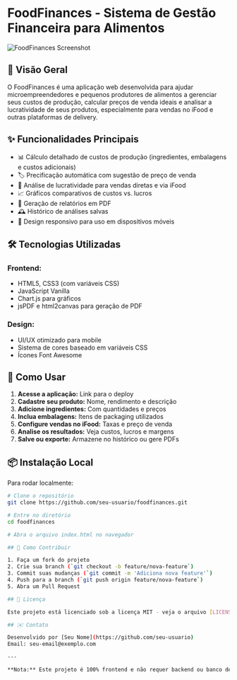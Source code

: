 # FoodFinances - Sistema de Gestão Financeira para Alimentos

![FoodFinances Screenshot](https://via.placeholder.com/800x400?text=FoodFinances+Screenshot)

## 📌 Visão Geral
O FoodFinances é uma aplicação web desenvolvida para ajudar microempreendedores e pequenos produtores de alimentos a gerenciar seus custos de produção, calcular preços de venda ideais e analisar a lucratividade de seus produtos, especialmente para vendas no iFood e outras plataformas de delivery.

## ✨ Funcionalidades Principais
- 📊 Cálculo detalhado de custos de produção (ingredientes, embalagens e custos adicionais)
- 🏷️ Precificação automática com sugestão de preço de venda
- 🚀 Análise de lucratividade para vendas diretas e via iFood
- 📈 Gráficos comparativos de custos vs. lucros
- 📑 Geração de relatórios em PDF
- 🕰️ Histórico de análises salvas
- 📱 Design responsivo para uso em dispositivos móveis

## 🛠️ Tecnologias Utilizadas
### Frontend:
- HTML5, CSS3 (com variáveis CSS)
- JavaScript Vanilla
- Chart.js para gráficos
- jsPDF e html2canvas para geração de PDF

### Design:
- UI/UX otimizado para mobile
- Sistema de cores baseado em variáveis CSS
- Ícones Font Awesome

## 🚀 Como Usar
1. **Acesse a aplicação:** Link para o deploy <!-- Adicione o link quando disponível -->
2. **Cadastre seu produto:** Nome, rendimento e descrição
3. **Adicione ingredientes:** Com quantidades e preços
4. **Inclua embalagens:** Itens de packaging utilizados
5. **Configure vendas no iFood:** Taxas e preço de venda
6. **Analise os resultados:** Veja custos, lucros e margens
7. **Salve ou exporte:** Armazene no histórico ou gere PDFs

## 📦 Instalação Local
Para rodar localmente:

```bash
# Clone o repositório
git clone https://github.com/seu-usuario/foodfinances.git

# Entre no diretório
cd foodfinances

# Abra o arquivo index.html no navegador

## 🤝 Como Contribuir

1. Faça um fork do projeto
2. Crie sua branch (`git checkout -b feature/nova-feature`)
3. Commit suas mudanças (`git commit -m 'Adiciona nova feature'`)
4. Push para a branch (`git push origin feature/nova-feature`)
5. Abra um Pull Request

## 📄 Licença

Este projeto está licenciado sob a licença MIT - veja o arquivo [LICENSE](LICENSE) para detalhes.

## ✉️ Contato

Desenvolvido por [Seu Nome](https://github.com/seu-usuario)  
Email: seu-email@exemplo.com

---

**Nota:** Este projeto é 100% frontend e não requer backend ou banco de dados, funcionando totalmente no navegador do usuário com armazenamento local.
